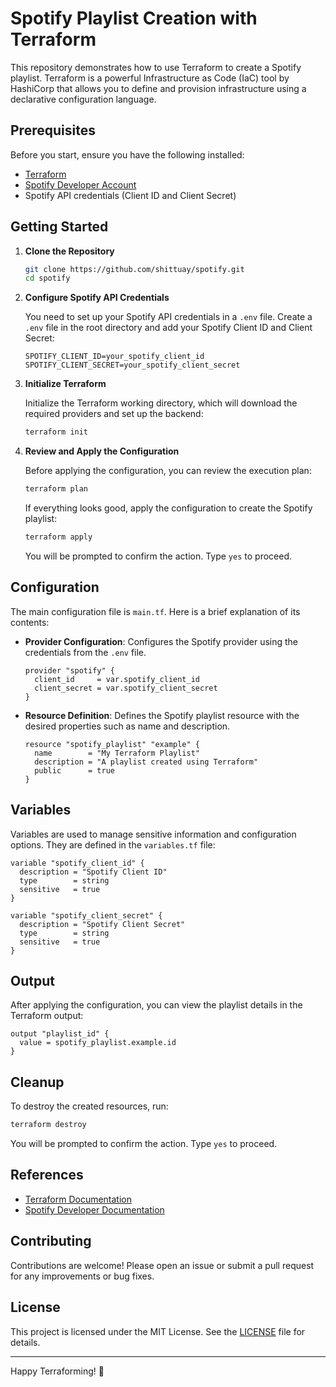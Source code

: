 # Spotify Playlist Creation with Terraform

This repository demonstrates how to use Terraform to create a Spotify playlist. Terraform is a powerful Infrastructure as Code (IaC) tool by HashiCorp that allows you to define and provision infrastructure using a declarative configuration language.

## Prerequisites

Before you start, ensure you have the following installed:

- [Terraform](https://www.terraform.io/downloads.html)
- [Spotify Developer Account](https://developer.spotify.com/dashboard/)
- Spotify API credentials (Client ID and Client Secret)

## Getting Started

1. **Clone the Repository**

    ```bash
    git clone https://github.com/shittuay/spotify.git
    cd spotify
    ```

2. **Configure Spotify API Credentials**

    You need to set up your Spotify API credentials in a `.env` file. Create a `.env` file in the root directory and add your Spotify Client ID and Client Secret:

    ```plaintext
    SPOTIFY_CLIENT_ID=your_spotify_client_id
    SPOTIFY_CLIENT_SECRET=your_spotify_client_secret
    ```

3. **Initialize Terraform**

    Initialize the Terraform working directory, which will download the required providers and set up the backend:

    ```bash
    terraform init
    ```

4. **Review and Apply the Configuration**

    Before applying the configuration, you can review the execution plan:

    ```bash
    terraform plan
    ```

    If everything looks good, apply the configuration to create the Spotify playlist:

    ```bash
    terraform apply
    ```

    You will be prompted to confirm the action. Type `yes` to proceed.

## Configuration

The main configuration file is `main.tf`. Here is a brief explanation of its contents:

- **Provider Configuration**: Configures the Spotify provider using the credentials from the `.env` file.

    ```hcl
    provider "spotify" {
      client_id     = var.spotify_client_id
      client_secret = var.spotify_client_secret
    }
    ```

- **Resource Definition**: Defines the Spotify playlist resource with the desired properties such as name and description.

    ```hcl
    resource "spotify_playlist" "example" {
      name        = "My Terraform Playlist"
      description = "A playlist created using Terraform"
      public      = true
    }
    ```

## Variables

Variables are used to manage sensitive information and configuration options. They are defined in the `variables.tf` file:

```hcl
variable "spotify_client_id" {
  description = "Spotify Client ID"
  type        = string
  sensitive   = true
}

variable "spotify_client_secret" {
  description = "Spotify Client Secret"
  type        = string
  sensitive   = true
}
```

## Output

After applying the configuration, you can view the playlist details in the Terraform output:

```hcl
output "playlist_id" {
  value = spotify_playlist.example.id
}
```

## Cleanup

To destroy the created resources, run:

```bash
terraform destroy
```

You will be prompted to confirm the action. Type `yes` to proceed.

## References

- [Terraform Documentation](https://www.terraform.io/docs/index.html)
- [Spotify Developer Documentation](https://developer.spotify.com/documentation/web-api/)

## Contributing

Contributions are welcome! Please open an issue or submit a pull request for any improvements or bug fixes.

## License

This project is licensed under the MIT License. See the [LICENSE](LICENSE) file for details.

---

Happy Terraforming! 🌱
